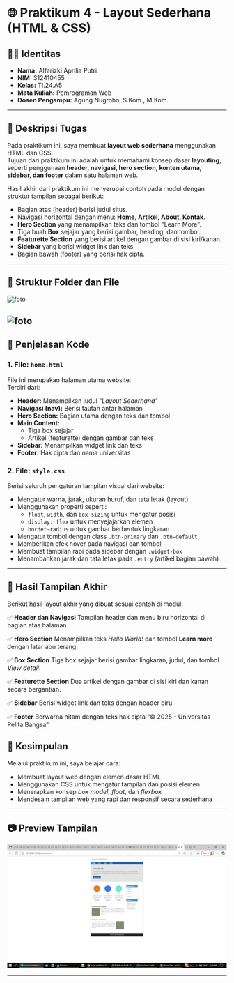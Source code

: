 # 🌐 Praktikum 4 - Layout Sederhana (HTML & CSS)

## 👩‍💻 Identitas
- **Nama:** Alfarizki Aprilia Putri  
- **NIM:** 312410455  
- **Kelas:** TI.24.A5  
- **Mata Kuliah:** Pemrograman Web  
- **Dosen Pengampu:** Agung Nugroho, S.Kom., M.Kom.  

---

## 📄 **Deskripsi Tugas**
Pada praktikum ini, saya membuat **layout web sederhana** menggunakan HTML dan CSS.  
Tujuan dari praktikum ini adalah untuk memahami konsep dasar **layouting**, seperti penggunaan **header, navigasi, hero section, konten utama, sidebar, dan footer** dalam satu halaman web.

Hasil akhir dari praktikum ini menyerupai contoh pada modul dengan struktur tampilan sebagai berikut:

- Bagian atas (header) berisi judul situs.
- Navigasi horizontal dengan menu: **Home, Artikel, About, Kontak**.
- **Hero Section** yang menampilkan teks dan tombol "Learn More".
- Tiga buah **Box** sejajar yang berisi gambar, heading, dan tombol.
- **Featurette Section** yang berisi artikel dengan gambar di sisi kiri/kanan.
- **Sidebar** yang berisi widget link dan teks.
- Bagian bawah (footer) yang berisi hak cipta.

---

## 🧩 **Struktur Folder dan File**

![foto]()

![foto]()
---

## 🧱 **Penjelasan Kode**
### 1. **File: `home.html`**
File ini merupakan halaman utama website.  
Terdiri dari:
- **Header:** Menampilkan judul *"Layout Sederhana"*  
- **Navigasi (nav):** Berisi tautan antar halaman  
- **Hero Section:** Bagian utama dengan teks dan tombol  
- **Main Content:**  
  - Tiga box sejajar  
  - Artikel (featurette) dengan gambar dan teks  
- **Sidebar:** Menampilkan widget link dan teks  
- **Footer:** Hak cipta dan nama universitas  

### 2. **File: `style.css`**
Berisi seluruh pengaturan tampilan visual dari website:
- Mengatur warna, jarak, ukuran huruf, dan tata letak (layout)
- Menggunakan properti seperti:
  - `float`, `width`, dan `box-sizing` untuk mengatur posisi
  - `display: flex` untuk menyejajarkan elemen
  - `border-radius` untuk gambar berbentuk lingkaran
- Mengatur tombol dengan class `.btn-primary` dan `.btn-default`
- Memberikan efek hover pada navigasi dan tombol
- Membuat tampilan rapi pada sidebar dengan `.widget-box`
- Menambahkan jarak dan tata letak pada `.entry` (artikel bagian bawah)

---

## 🎨 **Hasil Tampilan Akhir**
Berikut hasil layout akhir yang dibuat sesuai contoh di modul:

✅ **Header dan Navigasi**
Tampilan header dan menu biru horizontal di bagian atas halaman.

✅ **Hero Section**
Menampilkan teks *Hello World!* dan tombol **Learn more** dengan latar abu terang.

✅ **Box Section**
Tiga box sejajar berisi gambar lingkaran, judul, dan tombol *View detail*.

✅ **Featurette Section**
Dua artikel dengan gambar di sisi kiri dan kanan secara bergantian.

✅ **Sidebar**
Berisi widget link dan teks dengan header biru.

✅ **Footer**
Berwarna hitam dengan teks hak cipta “© 2025 - Universitas Pelita Bangsa”.



## 🧠 **Kesimpulan**
Melalui praktikum ini, saya belajar cara:
- Membuat layout web dengan elemen dasar HTML
- Menggunakan CSS untuk mengatur tampilan dan posisi elemen
- Menerapkan konsep *box model*, *float*, dan *flexbox*
- Mendesain tampilan web yang rapi dan responsif secara sederhana

---

## 📷 **Preview Tampilan**
![foto](https://github.com/aprilia55/Lab4web/blob/f1d9ccedfe070d78c57c51fa91e1f86c0fefc6d6/Screenshot%20(301).png)


---

